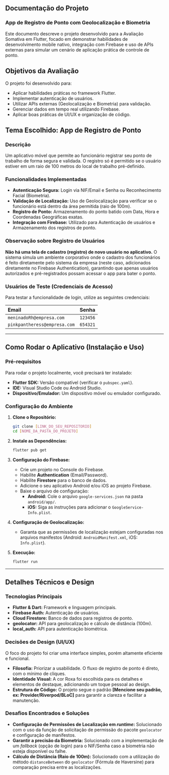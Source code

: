 ## Documentação do Projeto

### App de Registro de Ponto com Geolocalização e Biometria

Este documento descreve o projeto desenvolvido para a Avaliação Somativa em Flutter, focado em demonstrar habilidades de desenvolvimento mobile nativo, integração com Firebase e uso de APIs externas para simular um cenário de aplicação prática de controle de ponto.

## Objetivos da Avaliação

O projeto foi desenvolvido para:

  * Aplicar habilidades práticas no framework Flutter.
  * Implementar autenticação de usuários.
  * Utilizar APIs externas (Geolocalização e Biometria) para validação.
  * Gerenciar dados em tempo real utilizando Firebase.
  * Aplicar boas práticas de UI/UX e organização de código.

## Tema Escolhido: App de Registro de Ponto

### Descrição

Um aplicativo móvel que permite ao funcionário registrar seu ponto de trabalho de forma segura e validada. O registro só é permitido se o usuário estiver em um raio de 100 metros do local de trabalho pré-definido.

### Funcionalidades Implementadas

  * **Autenticação Segura:** Login via NIF/Email e Senha ou Reconhecimento Facial (Biometria).
  * **Validação de Localização:** Uso de Geolocalização para verificar se o funcionário está dentro da área permitida (raio de 100m).
  * **Registro de Ponto:** Armazenamento do ponto batido com Data, Hora e Coordenadas Geográficas exatas.
  * **Integração com Firebase:** Utilizado para Autenticação de usuários e Armazenamento dos registros de ponto.

### Observação sobre Registro de Usuários

**Não há uma tela de cadastro (registro) de novo usuário no aplicativo.** O sistema simula um ambiente corporativo onde o cadastro dos funcionários é feito diretamente pelo sistema da empresa (neste caso, adicionados diretamente no Firebase Authentication), garantindo que apenas usuários autorizados e pré-registrados possam acessar o app para bater o ponto.

### Usuários de Teste (Credenciais de Acesso)

Para testar a funcionalidade de login, utilize as seguintes credenciais:

| Email | Senha |
| :--- | :--- |
| `meninadoRh@empresa.com` | `123456` |
| `pinkpantheress@empresa.com` | `654321` |

-----

## Como Rodar o Aplicativo (Instalação e Uso)

### Pré-requisitos

Para rodar o projeto localmente, você precisará ter instalado:

  * **Flutter SDK:** Versão compatível (verificar o `pubspec.yaml`).
  * **IDE:** Visual Studio Code ou Android Studio.
  * **Dispositivo/Emulador:** Um dispositivo móvel ou emulador configurado.

### Configuração do Ambiente

1.  **Clone o Repositório:**

    ```bash
    git clone [LINK_DO_SEU_REPOSITORIO]
    cd [NOME_DA_PASTA_DO_PROJETO]
    ```

2.  **Instale as Dependências:**

    ```bash
    flutter pub get
    ```

3.  **Configuração do Firebase:**

      * Crie um projeto no Console do Firebase.
      * Habilite **Authentication** (Email/Password).
      * Habilite **Firestore** para o banco de dados.
      * Adicione o seu aplicativo Android e/ou iOS ao projeto Firebase.
      * Baixe o arquivo de configuração:
          * **Android:** Cole o arquivo `google-services.json` na pasta `android/app/`.
          * **iOS:** Siga as instruções para adicionar o `GoogleService-Info.plist`.

4.  **Configuração de Geolocalização:**

      * Garanta que as permissões de localização estejam configuradas nos arquivos manifestos (Android: `AndroidManifest.xml`, iOS: `Info.plist`).

5.  **Execução:**

    ```bash
    flutter run
    ```

-----

## Detalhes Técnicos e Design

### Tecnologias Principais

  * **Flutter & Dart:** Framework e linguagem principais.
  * **Firebase Auth:** Autenticação de usuários.
  * **Cloud Firestore:** Banco de dados para registros de ponto.
  * **geolocator:** API para geolocalização e cálculo de distância (100m).
  * **local\_auth:** API para autenticação biométrica.

### Decisões de Design (UI/UX)

O foco do projeto foi criar uma interface simples, porém altamente eficiente e funcional.

  * **Filosofia:** Priorizar a usabilidade. O fluxo de registro de ponto é direto, com o mínimo de cliques.
  * **Identidade Visual:** A cor Roxa foi escolhida para os detalhes e elementos de destaque, adicionando um toque pessoal ao design.
  * **Estrutura de Código:** O projeto segue o padrão **[Mencione seu padrão, ex: Provider/Riverpod/BLoC]** para garantir a clareza e facilitar a manutenção.

### Desafios Encontrados e Soluções

  * **Configuração de Permissões de Localização em *runtime*:** Solucionado com o uso da função de solicitação de permissão do pacote `geolocator` e configuração de manifestos.
  * **Garantir a precisão da Biometria:** Solucionado com a implementação de um *fallback* (opção de login) para o NIF/Senha caso a biometria não esteja disponível ou falhe.
  * **Cálculo de Distância (Raio de 100m):** Solucionado com a utilização do método `distanceBetween` do `geolocator` (Fórmula de Haversine) para comparação precisa entre as localizações.